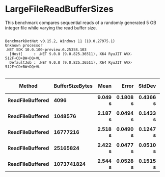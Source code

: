 # LargeFileReadBufferSizes

This benchmark compares sequential reads of a randomly generated 5 GB integer file while varying the read buffer size.


```

BenchmarkDotNet v0.15.2, Windows 11 (10.0.27975.1)
Unknown processor
.NET SDK 10.0.100-preview.6.25358.103
  [Host]     : .NET 9.0.8 (9.0.825.36511), X64 RyuJIT AVX-512F+CD+BW+DQ+VL
  DefaultJob : .NET 9.0.8 (9.0.825.36511), X64 RyuJIT AVX-512F+CD+BW+DQ+VL


```
| Method           | BufferSizeBytes | Mean    | Error    | StdDev   | Median  | Ratio | RatioSD | Allocated | Alloc Ratio |
|----------------- |---------------- |--------:|---------:|---------:|--------:|------:|--------:|----------:|------------:|
| **ReadFileBuffered** | **4096**            | **9.049 s** | **0.1808 s** | **0.4366 s** | **9.012 s** |  **1.00** |    **0.07** |     **456 B** |        **1.00** |
|                  |                 |         |          |          |         |       |         |           |             |
| **ReadFileBuffered** | **1048576**         | **2.187 s** | **0.0494 s** | **0.1433 s** | **2.160 s** |  **1.00** |    **0.09** |     **456 B** |        **1.00** |
|                  |                 |         |          |          |         |       |         |           |             |
| **ReadFileBuffered** | **16777216**        | **2.518 s** | **0.0490 s** | **0.1247 s** | **2.493 s** |  **1.00** |    **0.07** |     **456 B** |        **1.00** |
|                  |                 |         |          |          |         |       |         |           |             |
| **ReadFileBuffered** | **25165824**        | **2.422 s** | **0.0477 s** | **0.0510 s** | **2.433 s** |  **1.00** |    **0.03** |     **456 B** |        **1.00** |
|                  |                 |         |          |          |         |       |         |           |             |
| **ReadFileBuffered** | **1073741824**      | **2.544 s** | **0.0528 s** | **0.1515 s** | **2.497 s** |  **1.00** |    **0.08** |     **456 B** |        **1.00** |
